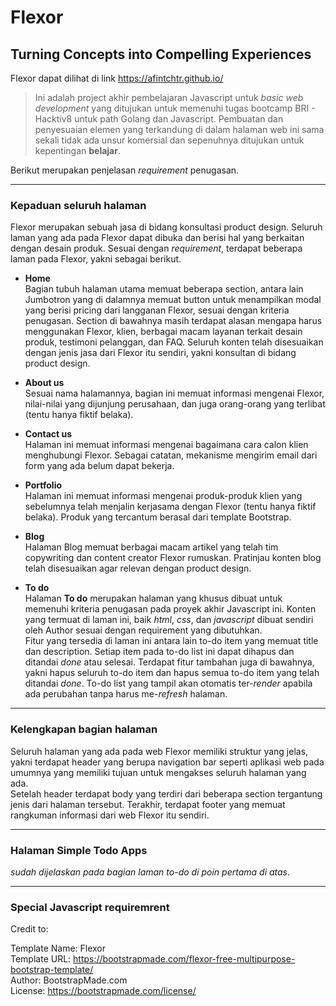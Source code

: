 # Flexor

## Turning Concepts into Compelling Experiences

Flexor dapat dilihat di link https://afintchtr.github.io/
> Ini adalah project akhir pembelajaran Javascript untuk *basic web development* yang ditujukan untuk memenuhi tugas bootcamp BRI - Hacktiv8 untuk path Golang dan Javascript. Pembuatan dan penyesuaian elemen yang terkandung di dalam halaman web ini sama sekali tidak ada unsur komersial dan sepenuhnya ditujukan untuk kepentingan **belajar**.

Berikut merupakan penjelasan *requirement* penugasan.

---
### Kepaduan seluruh halaman
Flexor merupakan sebuah jasa di bidang konsultasi product design. Seluruh laman yang ada pada Flexor dapat dibuka dan berisi hal yang berkaitan dengan desain produk. Sesuai dengan *requirement*, terdapat beberapa laman pada Flexor, yakni sebagai berikut.
- **Home**\
Bagian tubuh halaman utama memuat beberapa section, antara lain Jumbotron yang di dalamnya memuat button untuk menampilkan modal yang berisi pricing dari langganan Flexor, sesuai dengan kriteria penugasan. Section di bawahnya masih terdapat alasan mengapa harus menggunakan Flexor, klien, berbagai macam layanan terkait desain produk, testimoni pelanggan, dan FAQ. Seluruh konten telah disesuaikan dengan jenis jasa dari Flexor itu sendiri, yakni konsultan di bidang product design. 

- **About us**\
Sesuai nama halamannya, bagian ini memuat informasi mengenai Flexor, nilai-nilai yang dijunjung perusahaan, dan juga orang-orang yang terlibat (tentu hanya fiktif belaka).

- **Contact us**\
Halaman ini memuat informasi mengenai bagaimana cara calon klien menghubungi Flexor. Sebagai catatan, mekanisme mengirim email dari form yang ada belum dapat bekerja.

- **Portfolio**\
Halaman ini memuat informasi mengenai produk-produk klien yang sebelumnya telah menjalin kerjasama dengan Flexor (tentu hanya fiktif belaka). Produk yang tercantum berasal dari template Bootstrap.

- **Blog**\
Halaman Blog memuat berbagai macam artikel yang telah tim copywriting dan content creator Flexor rumuskan. Pratinjau konten blog telah disesuaikan agar relevan dengan product design.

- **To do**\
Halaman **To do** merupakan halaman yang khusus dibuat untuk memenuhi kriteria penugasan pada proyek akhir Javascript ini. Konten yang termuat di laman ini, baik *html*, *css*, dan *javascript* dibuat sendiri oleh Author sesuai dengan requirement yang dibutuhkan.\
Fitur yang tersedia di laman ini antara lain to-do item yang memuat title dan description. Setiap item pada to-do list ini dapat dihapus dan ditandai *done* atau selesai. Terdapat fitur tambahan juga di bawahnya, yakni hapus seluruh to-do item dan hapus semua to-do item yang telah ditandai *done*. To-do list yang tampil akan otomatis ter-*render* apabila ada perubahan tanpa harus me-*refresh* halaman.

---
### Kelengkapan bagian halaman
Seluruh halaman yang ada pada web Flexor memiliki struktur yang jelas, yakni terdapat header yang berupa navigation bar seperti aplikasi web pada umumnya yang memiliki tujuan untuk mengakses seluruh halaman yang ada.\
Setelah header terdapat body yang terdiri dari beberapa section tergantung jenis dari halaman tersebut. Terakhir, terdapat footer yang memuat rangkuman informasi dari web Flexor itu sendiri.

---
### Halaman Simple Todo Apps
*sudah dijelaskan pada bagian laman to-do di poin pertama di atas*.

---
### Special Javascript requiremrent

Credit to:

Template Name: Flexor\
Template URL: https://bootstrapmade.com/flexor-free-multipurpose-bootstrap-template/ \
Author: BootstrapMade.com\
License: https://bootstrapmade.com/license/
